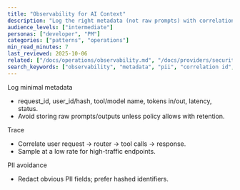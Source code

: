 ```yaml
---
title: "Observability for AI Context"
description: "Log the right metadata (not raw prompts) with correlation IDs and PII avoidance."
audience_levels: ["intermediate"]
personas: ["developer", "PM"]
categories: ["patterns", "operations"]
min_read_minutes: 7
last_reviewed: 2025-10-06
related: ["/docs/operations/observability.md", "/docs/providers/security-best-practices.md"]
search_keywords: ["observability", "metadata", "pii", "correlation id", "logs"]
---
```


Log minimal metadata

- request_id, user_id/hash, tool/model name, tokens in/out, latency, status.
- Avoid storing raw prompts/outputs unless policy allows with retention.

Trace

- Correlate user request → router → tool calls → response.
- Sample at a low rate for high-traffic endpoints.

PII avoidance

- Redact obvious PII fields; prefer hashed identifiers.

